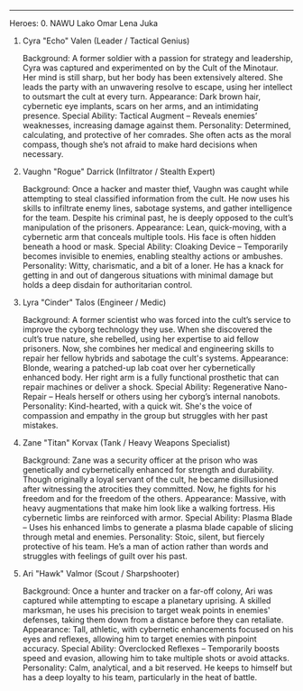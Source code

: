 -------
Heroes:
0. NAWU
Lako
Omar
Lena
Juka
1. Cyra "Echo" Valen (Leader / Tactical Genius)

    Background: A former soldier with a passion for strategy and leadership, Cyra was captured and experimented on by the Cult of the Minotaur. Her mind is still sharp, but her body has been extensively altered. She leads the party with an unwavering resolve to escape, using her intellect to outsmart the cult at every turn.
    Appearance: Dark brown hair, cybernetic eye implants, scars on her arms, and an intimidating presence.
    Special Ability: Tactical Augment – Reveals enemies’ weaknesses, increasing damage against them.
    Personality: Determined, calculating, and protective of her comrades. She often acts as the moral compass, though she’s not afraid to make hard decisions when necessary.

2. Vaughn "Rogue" Darrick (Infiltrator / Stealth Expert)

    Background: Once a hacker and master thief, Vaughn was caught while attempting to steal classified information from the cult. He now uses his skills to infiltrate enemy lines, sabotage systems, and gather intelligence for the team. Despite his criminal past, he is deeply opposed to the cult’s manipulation of the prisoners.
    Appearance: Lean, quick-moving, with a cybernetic arm that conceals multiple tools. His face is often hidden beneath a hood or mask.
    Special Ability: Cloaking Device – Temporarily becomes invisible to enemies, enabling stealthy actions or ambushes.
    Personality: Witty, charismatic, and a bit of a loner. He has a knack for getting in and out of dangerous situations with minimal damage but holds a deep disdain for authoritarian control.

3. Lyra "Cinder" Talos (Engineer / Medic)

    Background: A former scientist who was forced into the cult’s service to improve the cyborg technology they use. When she discovered the cult’s true nature, she rebelled, using her expertise to aid fellow prisoners. Now, she combines her medical and engineering skills to repair her fellow hybrids and sabotage the cult's systems.
    Appearance: Blonde, wearing a patched-up lab coat over her cybernetically enhanced body. Her right arm is a fully functional prosthetic that can repair machines or deliver a shock.
    Special Ability: Regenerative Nano-Repair – Heals herself or others using her cyborg’s internal nanobots.
    Personality: Kind-hearted, with a quick wit. She's the voice of compassion and empathy in the group but struggles with her past mistakes.

4. Zane "Titan" Korvax (Tank / Heavy Weapons Specialist)

    Background: Zane was a security officer at the prison who was genetically and cybernetically enhanced for strength and durability. Though originally a loyal servant of the cult, he became disillusioned after witnessing the atrocities they committed. Now, he fights for his freedom and for the freedom of the others.
    Appearance: Massive, with heavy augmentations that make him look like a walking fortress. His cybernetic limbs are reinforced with armor.
    Special Ability: Plasma Blade – Uses his enhanced limbs to generate a plasma blade capable of slicing through metal and enemies.
    Personality: Stoic, silent, but fiercely protective of his team. He’s a man of action rather than words and struggles with feelings of guilt over his past.

5. Ari "Hawk" Valmor (Scout / Sharpshooter)

    Background: Once a hunter and tracker on a far-off colony, Ari was captured while attempting to escape a planetary uprising. A skilled marksman, he uses his precision to target weak points in enemies' defenses, taking them down from a distance before they can retaliate.
    Appearance: Tall, athletic, with cybernetic enhancements focused on his eyes and reflexes, allowing him to target enemies with pinpoint accuracy.
    Special Ability: Overclocked Reflexes – Temporarily boosts speed and evasion, allowing him to take multiple shots or avoid attacks.
    Personality: Calm, analytical, and a bit reserved. He keeps to himself but has a deep loyalty to his team, particularly in the heat of battle.
